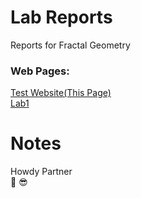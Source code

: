 # Lab Reports
Reports for Fractal Geometry

### Web Pages:
[Test Website(This Page)](https://cchiltoncarr.github.io/labreports/testwebsite.html) \
[Lab1](https://cchiltoncarr.github.io/labreports/Lab1.html)

# Notes

Howdy Partner\
🤠 😎
